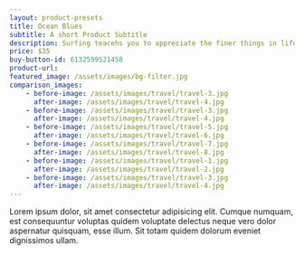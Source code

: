 ```yaml
---
layout: product-presets
title: Ocean Blues
subtitle: A short Product Subtitle
description: Surfing teacehs you to appreciate the finer things in life, to be present, live in the moment and just breath
price: $35
buy-button-id: 6132599521458
product-url: 
featured_image: /assets/images/bg-filter.jpg
comparison_images: 
    - before-image: /assets/images/travel/travel-3.jpg
      after-image: /assets/images/travel/travel-4.jpg
    - before-image: /assets/images/travel/travel-3.jpg
      after-image: /assets/images/travel/travel-4.jpg
    - before-image: /assets/images/travel/travel-5.jpg
      after-image: /assets/images/travel/travel-6.jpg
    - before-image: /assets/images/travel/travel-7.jpg
      after-image: /assets/images/travel/travel-8.jpg
    - before-image: /assets/images/travel/travel-1.jpg
      after-image: /assets/images/travel/travel-2.jpg
    - before-image: /assets/images/travel/travel-3.jpg
      after-image: /assets/images/travel/travel-4.jpg
---
```


Lorem ipsum dolor, sit amet consectetur adipisicing elit. Cumque numquam, est consequuntur voluptas quidem voluptate delectus neque vero dolor aspernatur quisquam, esse illum. Sit totam quidem dolorum eveniet dignissimos ullam.
